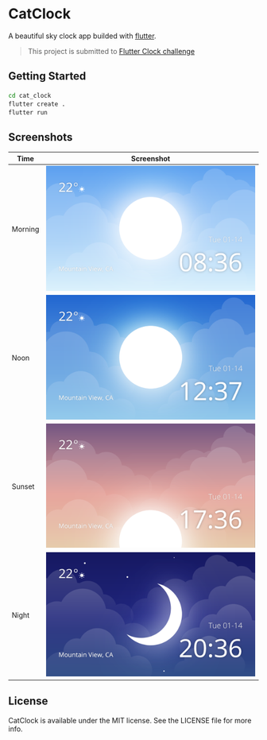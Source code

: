 # CatClock

A beautiful sky clock app builded with [flutter](https://flutter.dev/).

> This project is submitted to [Flutter Clock challenge](https://flutter.dev/clock)

## Getting Started

```bash
cd cat_clock
flutter create .
flutter run
```

## Screenshots

| Time    | Screenshot                |
| ------- | ------------------------- |
| Morning | ![1](./screenshots/1.PNG) |
| Noon    | ![2](./screenshots/2.PNG) |
| Sunset  | ![3](./screenshots/3.PNG) |
| Night   | ![4](./screenshots/4.PNG) |

## License

CatClock is available under the MIT license. See the LICENSE file for more info.
